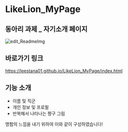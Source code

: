 # LikeLion_MyPage
## 동아리 과제 _ 자기소개 페이지
![edit_ReadmeImg](https://user-images.githubusercontent.com/74558236/236282791-4ca0950e-0d90-43b9-8010-a98cce7cd7c3.png)



## 바로가기 링크
https://leestana01.github.io/LikeLion_MyPage/index.html

## 기능 소개
- 이름 및 직군
- 개인 정보 및 프로필
- 반복해서 나타나는 짱구 그림

명함의 느낌을 내기 위하여 이와 같이 구성하였습니다!
